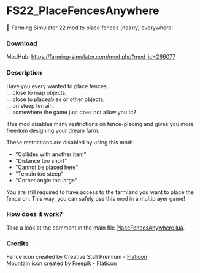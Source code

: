 # FS22_PlaceFencesAnywhere
🚜 Farming Simulator 22 mod to place fences (nearly) everywhere!

### Download
ModHub: https://farming-simulator.com/mod.php?mod_id=266077

### Description
Have you every wanted to place fences...\
... close to map objects,\
... close to placeables or other objects,\
... on steep terrain,\
... somewhere the game just does not allow you to?

This mod disables many restrictions on fence-placing and gives you more freedom designing your dream farm.

These restrictions are disabled by using this mod:
- "Collides with another item"
- "Distance too short"
- "Cannot be placed here"
- "Terrain too steep"
- "Corner angle too large"

You are still required to have access to the farmland you want to place the fence on. This way, you can safely use this mod in a multiplayer game!

### How does it work?
Take a look at the comment in the main file [PlaceFencesAnywhere.lua](https://github.com/luca1197/FS22_PlaceFencesAnywhere/blob/main/FS22_PlaceFencesAnywhere/PlaceFencesAnywhere.lua).

### Credits
Fence icon created by Creative Stall Premium - [Flaticon](https://www.flaticon.com/)\
Mountain icon created by Freepik - [Flaticon](https://www.flaticon.com/)
